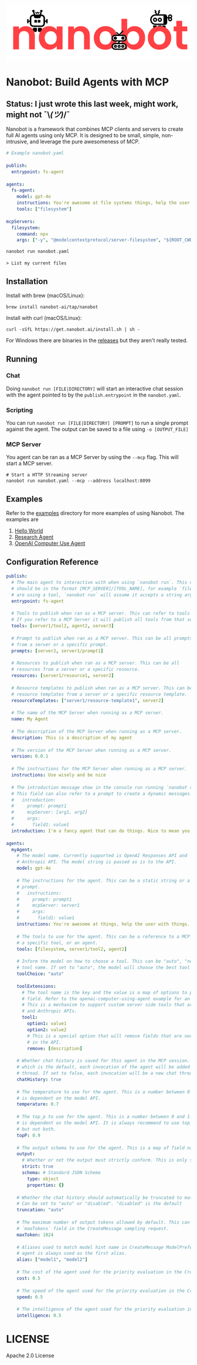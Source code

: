 ![Nanobot Logo](./docs/header.svg)

# Nanobot: Build Agents with MCP

## Status: I just wrote this last week, might work, might not ¯\\_(ツ)_/¯

Nanobot is a framework that combines MCP clients and servers to create full AI agents using
only MCP. It is designed to be small, simple, non-intrusive, and leverage the pure awesomeness
of MCP.

```yaml
# Example nanobot.yaml

publish:
  entrypoint: fs-agent

agents:
  fs-agent:
    model: gpt-4o
    instructions: You're awesome at file systems things, help the user with files... and things.
    tools: ["filesystem"]

mcpServers:
  filesystem:
    command: npx
    args: ["-y", "@modelcontextprotocol/server-filesystem", "${ROOT_CWD}"]
```

```shell
nanobot run nanobot.yaml

> List my current files
```

## Installation

Install with brew (macOS/Linux):

```shell
brew install nanobot-ai/tap/nanobot
```

Install with curl (macOS/Linux):
```shell
curl -sSfL https://get.nanobot.ai/install.sh | sh -
```

For Windows there are binaries in the [releases](https://github.com/nanobot-ai/nanobot/releases) but they aren't really tested.


## Running

### Chat

Doing `nanobot run [FILE|DIRECTORY]` will start an interactive chat session with the agent pointed to
by the `publish.entrypoint` in the `nanobot.yaml`.

### Scripting

You can run `nanobot run [FILE|DIRECTORY] [PROMPT]` to run a single prompt against the agent. The output can be
saved to a file using `-o [OUTPUT_FILE]`

### MCP Server

You agent can be ran as a MCP Server by using the `--mcp` flag. This will start a MCP server.
```shell
# Start a HTTP Streaming server
nanobot run nanobot.yaml --mcp --address localhost:8099
```

## Examples

Refer to the [examples](./examples) directory for more examples of using Nanobot. The examples are
1. [Hello World](./examples/hello-world)
1. [Research Agent](examples/research-bot)
1. [OpenAI Computer Use Agent](examples/openai-computer-using-agent)

## Configuration Reference

```yaml
publish:
  # The main agent to interactive with when using `nanobot run`. This can also be a tool and
  # should be in the format [MCP_SERVER]/[TOOL_NAME], for example `filesystem/ls`. If your
  # are using a tool, `nanobot run` will assume it accepts a string argument named "prompt"
  entrypoint: fs-agent
  
  # Tools to publish when ran as a MCP server. This can refer to tools or agents.
  # If you refer to a MCP Server it will publish all tools from that server.
  tools: [server1/tool2, agent2, server3]
  
  # Prompt to publish when ran as a MCP server. This can be all prompts
  # from a server or a specific prompt.
  prompts: [server2, server1/prompt1]
  
  # Resources to publish when ran as a MCP server. This can be all
  # resources from a server or a specific resource.
  resources: [server1/resource1, server2]
  
  # Resource templates to publish when ran as a MCP server. This can be all
  # resource templates from a server or a specific resource template.
  resourceTemplates: ["server1/resource-template1", server2]
  
  # The name of the MCP Server when running as a MCP server.
  name: My Agent
  
  # The description of the MCP Server when running as a MCP server.
  description: This is a description of my agent
  
  # The version of the MCP Server when running as a MCP server.
  version: 0.0.1
  
  # The instructions for the MCP Server when running as a MCP server.
  instructions: Use wisely and be nice
  
  # The introduction message show in the console run running `nanobot run`
  # This field can also refer to a prompt to create a dynamic messages.
  #   introduction:
  #     prompt: prompt1
  #     mcpServer: [arg1, arg2]
  #     args:
  #       field1: value1
  introduction: I'm a fancy agent that can do things. Nice to mean you
  
agents:
  myAgent:
    # The model name. Currently supported is OpenAI Responses API and
    # Anthropic API. The model string is passed as is to the API.
    model: gpt-4o
    
    # The instructions for the agent. This can be a static string or a dynamic
    # prompt.
    #   instructions:
    #     prompt: prompt1
    #     mcpServer: server1
    #     args:
    #       field1: value1
    instructions: You're awesome at things, help the user with things.
    
    # The tools to use for the agent. This can be a reference to a MCP Server,
    # a specific tool, or an agent.
    tools: [filesystem, server1/tool2, agent2]
    
    # Inform the model on how to choose a tool. This can be "auto", "none", or a specific
    # tool name. If set to "auto", the model will choose the best tool for the task.
    toolChoice: "auto"
    
    toolExtensions:
      # The tool name is the key and the value is a map of options to pass as in the tool API
      # field. Refer to the openai-computer-using-agent example for an example of using this.
      # This is a mechanism to support custom server side tools that are offered in the OpenAI
      # and Anthropic APIs.
      tool1:
        option1: value1
        option2: value2
        # This is a special option that will remove fields that are normal sent in the tool object
        # in the API.
        remove: [description]

    # Whether chat history is saved for this agent in the MCP session. If set to true,
    # which is the default, each invocation of the agent will be added to the same chat
    # thread. If set to false, each invocation will be a new chat thread.
    chatHistory: true
    
    # The temperature to use for the agent. This is a number between 0 and 1. The default
    # is dependent on the model API.
    temperature: 0.7
    
    # The top_p to use for the agent. This is a number between 0 and 1. The default
    # is dependent on the model API. It is always recommend to use top_p or temperature
    # but not both.
    topP: 0.9
    
    # The output schema to use for the agent. This is a map of field names to types.
    output:
      # Whether or not the output must strictly conform. This is only supported in OpenAI API
      strict: true
      schema: # Standard JSON Schema
        type: object
        properties: {}
    
    # Whether the chat history should automatically be truncated to match the context size.
    # Can be set to "auto" or "disabled". "disabled" is the default
    truncation: "auto"
    
    # The maximum number of output tokens allowed by default. This can be overridden by the
    # `maxTokens` field in the CreateMessage sampling request.
    maxToken: 1024
    
    # Aliases used to match model hint name in CreateMessage ModelPreferences. The name of the
    # agent is always used as the first alias.
    alias: ["model1", "model2"]
    
    # The cost of the agent used for the priority evaluation in the CreateMessage ModelPreferences.
    cost: 0.5
    
    # The speed of the agent used for the priority evaluation in the CreateMessage ModelPreferences.
    speed: 0.5
    
    # The intelligence of the agent used for the priority evaluation in the CreateMessage ModelPreferences.
    intelligence: 0.5
```

# LICENSE

Apache 2.0 License